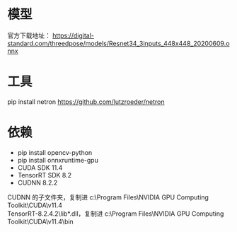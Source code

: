 # 模型

官方下载地址：
https://digital-standard.com/threedpose/models/Resnet34_3inputs_448x448_20200609.onnx

# 工具

pip install netron
https://github.com/lutzroeder/netron

# 依赖

- pip install opencv-python
- pip install onnxruntime-gpu
- CUDA SDK 11.4
- TensorRT SDK 8.2
- CUDNN 8.2.2

CUDNN 的子文件夹，复制进  c:\Program Files\NVIDIA GPU Computing Toolkit\CUDA\v11.4\
TensorRT-8.2.4.2\lib\*.dll，复制进  c:\Program Files\NVIDIA GPU Computing Toolkit\CUDA\v11.4\bin